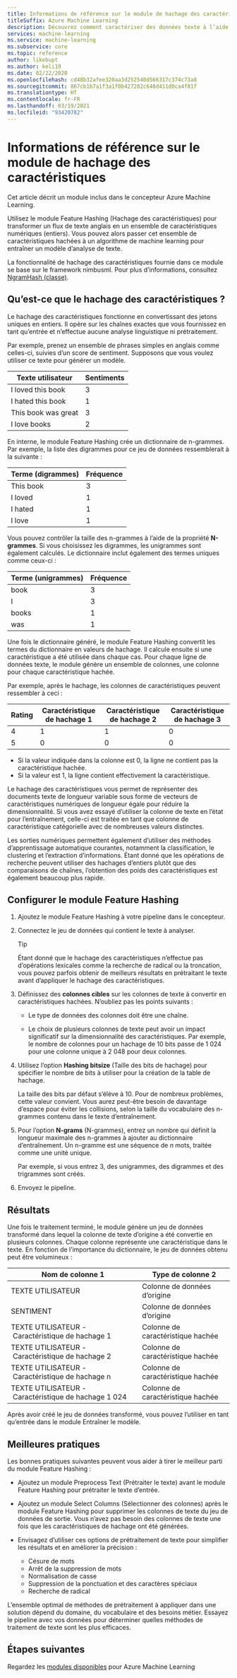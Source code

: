 ```yaml
---
title: Informations de référence sur le module de hachage des caractéristiques
titleSuffix: Azure Machine Learning
description: Découvrez comment caractériser des données texte à l’aide du module de hachage des caractéristiques dans le concepteur Azure Machine Learning.
services: machine-learning
ms.service: machine-learning
ms.subservice: core
ms.topic: reference
author: likebupt
ms.author: keli19
ms.date: 02/22/2020
ms.openlocfilehash: cd48b32afee320aa3d252540d566317c374c73a8
ms.sourcegitcommit: 867cb1b7a1f3a1f0b427282c648d411d0ca4f81f
ms.translationtype: HT
ms.contentlocale: fr-FR
ms.lasthandoff: 03/19/2021
ms.locfileid: "93420782"
---
```

# <a name="feature-hashing-module-reference"></a>Informations de référence sur le module de hachage des caractéristiques

Cet article décrit un module inclus dans le concepteur Azure Machine Learning.

Utilisez le module Feature Hashing (Hachage des caractéristiques) pour transformer un flux de texte anglais en un ensemble de caractéristiques numériques (entiers). Vous pouvez alors passer cet ensemble de caractéristiques hachées à un algorithme de machine learning pour entraîner un modèle d’analyse de texte.

La fonctionnalité de hachage des caractéristiques fournie dans ce module se base sur le framework nimbusml. Pour plus d’informations, consultez [NgramHash (classe)](/python/api/nimbusml/nimbusml.feature_extraction.text.extractor.ngramhash?view=nimbusml-py-latest&preserve-view=true).

## <a name="what-is-feature-hashing"></a>Qu’est-ce que le hachage des caractéristiques ?

Le hachage des caractéristiques fonctionne en convertissant des jetons uniques en entiers. Il opère sur les chaînes exactes que vous fournissez en tant qu’entrée et n’effectue aucune analyse linguistique ni prétraitement. 

Par exemple, prenez un ensemble de phrases simples en anglais comme celles-ci, suivies d’un score de sentiment. Supposons que vous voulez utiliser ce texte pour générer un modèle.

|Texte utilisateur|Sentiments|
|--------------|---------------|
|I loved this book|3|
|I hated this book|1|
|This book was great|3|
|I love books|2|

En interne, le module Feature Hashing crée un dictionnaire de n-grammes. Par exemple, la liste des digrammes pour ce jeu de données ressemblerait à la suivante :

|Terme (digrammes)|Fréquence|
|------------|---------------|
|This book|3|
|I loved|1|
|I hated|1|
|I love|1|

Vous pouvez contrôler la taille des n-grammes à l’aide de la propriété **N-grammes**. Si vous choisissez les digrammes, les unigrammes sont également calculés. Le dictionnaire inclut également des termes uniques comme ceux-ci :

|Terme (unigrammes)|Fréquence|
|------------|---------------|
|book|3|
|I|3|
|books|1|
|was|1|

Une fois le dictionnaire généré, le module Feature Hashing convertit les termes du dictionnaire en valeurs de hachage. Il calcule ensuite si une caractéristique a été utilisée dans chaque cas. Pour chaque ligne de données texte, le module génère un ensemble de colonnes, une colonne pour chaque caractéristique hachée.

Par exemple, après le hachage, les colonnes de caractéristiques peuvent ressembler à ceci :

|Rating|Caractéristique de hachage 1|Caractéristique de hachage 2|Caractéristique de hachage 3|
|-----|-----|-----|-----|
|4|1|1|0|
|5|0|0|0|

* Si la valeur indiquée dans la colonne est 0, la ligne ne contient pas la caractéristique hachée.
* Si la valeur est 1, la ligne contient effectivement la caractéristique.

Le hachage des caractéristiques vous permet de représenter des documents texte de longueur variable sous forme de vecteurs de caractéristiques numériques de longueur égale pour réduire la dimensionnalité. Si vous avez essayé d’utiliser la colonne de texte en l’état pour l’entraînement, celle-ci est traitée en tant que colonne de caractéristique catégorielle avec de nombreuses valeurs distinctes.

Les sorties numériques permettent également d’utiliser des méthodes d’apprentissage automatique courantes, notamment la classification, le clustering et l’extraction d’informations. Étant donné que les opérations de recherche peuvent utiliser des hachages d’entiers plutôt que des comparaisons de chaînes, l’obtention des poids des caractéristiques est également beaucoup plus rapide.

## <a name="configure-the-feature-hashing-module"></a>Configurer le module Feature Hashing

1.  Ajoutez le module Feature Hashing à votre pipeline dans le concepteur.

1. Connectez le jeu de données qui contient le texte à analyser.

    > [!TIP]
    > Étant donné que le hachage des caractéristiques n’effectue pas d’opérations lexicales comme la recherche de radical ou la troncation, vous pouvez parfois obtenir de meilleurs résultats en prétraitant le texte avant d’appliquer le hachage des caractéristiques. 

1. Définissez des **colonnes cibles** sur les colonnes de texte à convertir en caractéristiques hachées. N’oubliez pas les points suivants :

    * Le type de données des colonnes doit être une chaîne.
    
    * Le choix de plusieurs colonnes de texte peut avoir un impact significatif sur la dimensionnalité des caractéristiques. Par exemple, le nombre de colonnes pour un hachage de 10 bits passe de 1 024 pour une colonne unique à 2 048 pour deux colonnes.

1. Utilisez l’option **Hashing bitsize** (Taille des bits de hachage) pour spécifier le nombre de bits à utiliser pour la création de la table de hachage.
    
    La taille des bits par défaut s’élève à 10. Pour de nombreux problèmes, cette valeur convient. Vous aurez peut-être besoin de davantage d’espace pour éviter les collisions, selon la taille du vocabulaire des n-grammes contenu dans le texte d’entraînement.
    
1. Pour l’option **N-grams** (N-grammes), entrez un nombre qui définit la longueur maximale des n-grammes à ajouter au dictionnaire d’entraînement. Un n-gramme est une séquence de *n* mots, traitée comme une unité unique.

    Par exemple, si vous entrez 3, des unigrammes, des digrammes et des trigrammes sont créés.

1. Envoyez le pipeline.

## <a name="results"></a>Résultats

Une fois le traitement terminé, le module génère un jeu de données transformé dans lequel la colonne de texte d’origine a été convertie en plusieurs colonnes. Chaque colonne représente une caractéristique dans le texte. En fonction de l’importance du dictionnaire, le jeu de données obtenu peut être volumineux :

|Nom de colonne 1|Type de colonne 2|
|-------------------|-------------------|
|TEXTE UTILISATEUR|Colonne de données d’origine|
|SENTIMENT|Colonne de données d’origine|
|TEXTE UTILISATEUR - Caractéristique de hachage 1|Colonne de caractéristique hachée|
|TEXTE UTILISATEUR - Caractéristique de hachage 2|Colonne de caractéristique hachée|
|TEXTE UTILISATEUR - Caractéristique de hachage n|Colonne de caractéristique hachée|
|TEXTE UTILISATEUR - Caractéristique de hachage 1 024|Colonne de caractéristique hachée|

Après avoir créé le jeu de données transformé, vous pouvez l’utiliser en tant qu’entrée dans le module Entraîner le modèle.
 
## <a name="best-practices"></a>Meilleures pratiques

Les bonnes pratiques suivantes peuvent vous aider à tirer le meilleur parti du module Feature Hashing :

* Ajoutez un module Preprocess Text (Prétraiter le texte) avant le module Feature Hashing pour prétraiter le texte d’entrée. 

* Ajoutez un module Select Columns (Sélectionner des colonnes) après le module Feature Hashing pour supprimer les colonnes de texte du jeu de données de sortie. Vous n’avez pas besoin des colonnes de texte une fois que les caractéristiques de hachage ont été générées.
    
* Envisagez d’utiliser ces options de prétraitement de texte pour simplifier les résultats et en améliorer la précision :

    * Césure de mots
    * Arrêt de la suppression de mots
    * Normalisation de casse
    * Suppression de la ponctuation et des caractères spéciaux
    * Recherche de radical  

L’ensemble optimal de méthodes de prétraitement à appliquer dans une solution dépend du domaine, du vocabulaire et des besoins métier. Essayez le pipeline avec vos données pour déterminer quelles méthodes de traitement de texte sont les plus efficaces.

## <a name="next-steps"></a>Étapes suivantes
            
Regardez les [modules disponibles](module-reference.md) pour Azure Machine Learning